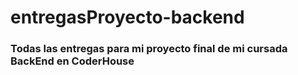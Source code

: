 # entregasProyecto-backend
### Todas las entregas para mi proyecto final de mi cursada BackEnd en CoderHouse
